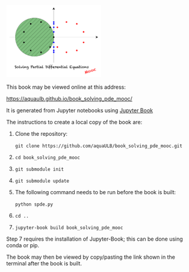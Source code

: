 <img style="max-width: 50%" src="logo.png">

This book may be viewed online at this address:

https://aquaulb.github.io/book_solving_pde_mooc/

It is generated from Jupyter notebooks using [Jupyter Book][01]

The instructions to create a local copy of the book are:

1. Clone the repository:

   `git clone https://github.com/aquaULB/book_solving_pde_mooc.git`

2. `cd book_solving_pde_mooc`
3. `git submodule init`
4. `git submodule update`
5. The following command needs to be run before the book is built: 

    `python spde.py`
6. `cd ..`
7. `jupyter-book build book_solving_pde_mooc`

Step 7 requires the installation of Jupyter-Book; this can be done using conda or pip.

The book may then be viewed by copy/pasting the link shown in the terminal after the book is built.

[01]: https://jupyterbook.org/


